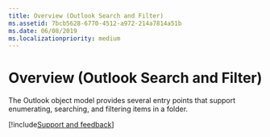 ```yaml
---
title: Overview (Outlook Search and Filter)
ms.assetid: 7bcb5628-6770-4512-a972-214a7814a51b
ms.date: 06/08/2019
ms.localizationpriority: medium
---
```



# Overview (Outlook Search and Filter)

The Outlook object model provides several entry points that support enumerating, searching, and filtering items in a folder.

[!include[Support and feedback](~/includes/feedback-boilerplate.md)]